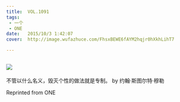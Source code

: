 ```yaml
---
title:	VOL.1091
tags:
 - 一个
 - ONE
date:	2015/10/3 1:42:07
cover:	http://image.wufazhuce.com/FhsxBEWE6fAYM2hqjr0hXkhLihT7

---
```

![](http://image.wufazhuce.com/FhsxBEWE6fAYM2hqjr0hXkhLihT7)
---

不管以什么名义，毁灭个性的做法就是专制。 by 约翰·斯图尔特·穆勒
 
Reprinted from ONE
